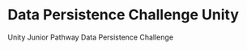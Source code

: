 # Data Persistence Challenge Unity
 Unity Junior Pathway Data Persistence Challenge
  <!-- special thanks to koshinamari -->

